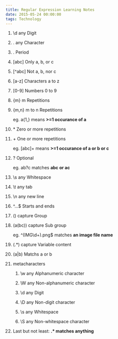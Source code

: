 ```yaml
---
title: Regular Expression Learning Notes
date: 2015-05-24 00:00:00
tags: Technology
---
```



1. \d	any Digit

1. .	any Character

1. \.	Period

1. [abc]	Only a, b, or c

1. [^abc]	Not a, b, nor c

1. [a-z]	Characters a to z

1. [0-9]	Numbers 0 to 9

1. {m}	m Repetitions

1. {m,n}	m to n Repetitions

    eg. a{1,} means __>=1 occurance of a__

1. \*	Zero or more repetitions

1. \+	One or more repetitions

    eg. [abc]+ means __>=1 occurance of a or b or c__

1. ?	Optional

    eg. ab?c matches __abc or ac__

1. \s	any Whitespace

1. \t	any tab

1. \n	any new line

1. ^…$	Starts and ends

1. ()	capture Group

1. (a(bc))	capture Sub group

    eg. ^(IMG\d+)\.png$ matches __an image file name__

1. (.*)	capture Variable content

1. (a|b)	Matchs a or b

1. metacharacters

    1. \w	any Alphanumeric character

    1. \W	any Non-alphanumeric character

    1. \d	any Digit

    1. \D	any Non-digit character

    1. \s	any Whitespace

    1. \S	any Non-whitespace character

1. Last but not least: __.* matches anything__
